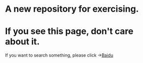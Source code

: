 # A new repository for exercising.

# If you see this page, don't care about it.



If you want to search something, please click ->[Baidu](https://www.baidu.com)

